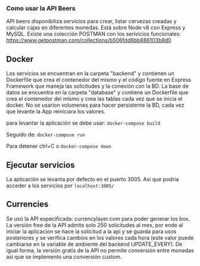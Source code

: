 ### Como usar la API Beers

API beers disponibiliza servicios para crear, listar cervezas creadas y calcular cajas en diferentes monedas. Está sobre Node v8 con Express y MySQL.
Existe una colección POSTMAN con los serivicios funcionales: https://www.getpostman.com/collections/b506fdd6bb886103b8d0

## Docker

Los servicios se encuentran en la carpeta "backend" y contienen un Dockerfile que crea el contenedor del mismo y el código fuente en Express Framework que maneja las solicitudes y la conexión con la BD.
La base de datos se encuentra en la carpeta "database" y contiene un Dockerfile que crea el contenedor del mismo y crea las tablas cada vez que se inicia el docker.
No se usarion volumenes para hacer persistente la BD, cada vez que levante la App reiniciara los valores.

para levantar la aplicación se debe usar:
`docker-compose build`

Seguido de:
`docker-compose run`

Para detener ctrl+C o `docker-compose down`

## Ejecutar servicios

La aplicación se levanta por defecto en el puerto 3005. Así que podría acceder a los servicios por `localhost:3005/`

## Currencies

Se usó la API especificada: currencylayer.com para poder generar los box. La versión free de la API admite solo 250 solicitudes al mes, por ende al iniciar la aplicacion se hace la solicitud a la api y se guarda para usos posteriores y se verifica cambios en los valores cada hora (este valor puede cambiarse en la variable de ambiente del backend UPDATE_EVERY). De igual forma, la versión gratis de la API no permite conversión entre monedas asi que se implemento una conversión custom.